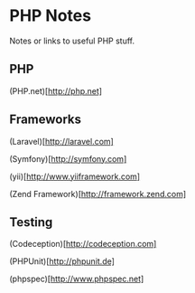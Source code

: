 # PHP Notes

Notes or links to useful PHP stuff.

## PHP

(PHP.net)[http://php.net]

## Frameworks

(Laravel)[http://laravel.com]

(Symfony)[http://symfony.com]

(yii)[http://www.yiiframework.com]

(Zend Framework)[http://framework.zend.com]

## Testing

(Codeception)[http://codeception.com]

(PHPUnit)[http://phpunit.de]

(phpspec)[http://www.phpspec.net]

